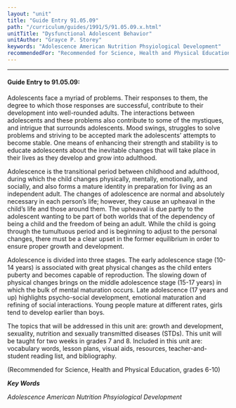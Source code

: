 ```yaml
---
layout: "unit"
title: "Guide Entry 91.05.09"
path: "/curriculum/guides/1991/5/91.05.09.x.html"
unitTitle: "Dysfunctional Adolescent Behavior"
unitAuthor: "Grayce P. Storey"
keywords: "Adolescence American Nutrition Phsyiological Development"
recommendedFor: "Recommended for Science, Health and Physical Education, grades 6-10"
---
```

<body>
<hr/>
<h4>
Guide Entry to 91.05.09:
</h4>
Adolescents face a myriad of problems. Their responses to them, the degree to which those responses are successful, contribute to their development into well-rounded adults. The interactions between adolescents and these problems also contribute to some of the mystiques, and intrigue that surrounds adolescents. Mood swings, struggles to solve problems and striving to be accepted mark the adolescents’ attempts to become stable. One means of enhancing their strength and stability is to educate adolescents about the inevitable changes that will take place in their lives as they develop and grow into adulthood.
<p>
Adolescence is the transitional period between childhood and adulthood, during which the child changes physically, mentally, emotionally, and socially, and also forms a mature identity in preparation for living as an independent adult. The changes of adolescence are normal and absolutely necessary in each person’s life; however, they cause an upheaval in the child’s life and those around them. The upheaval is due partly to the adolescent wanting to be part of both worlds that of the dependency of being a child and the freedom of being an adult. While the child is going through the tumultuous period and is beginning to adjust to the personal changes, there must be a clear upset in the former equilibrium in order to ensure proper growth and development.
</p>
<p>
Adolescence is divided into three stages. The early adolescence stage (10-14 years) is associated with great physical changes as the child enters puberty and becomes capable of reproduction. The slowing down of physical changes brings on the middle adolescence stage (15-17 years) in which the bulk of mental maturation occurs. Late adolescence (17 years and up) highlights psycho-social development, emotional maturation and refining of social interactions. Young people mature at different rates, girls tend to develop earlier than boys.
</p>
<p>
The topics that will be addressed in this unit are: growth and development, sexuality, nutrition and sexually transmitted diseases (STDs). This unit will be taught for two weeks in grades 7 and 8. Included in this unit are: vocabulary words, lesson plans, visual aids, resources, teacher-and-student reading list, and bibliography.
</p>
<p>
(Recommended for Science, Health and Physical Education, grades 6-10)
</p>
<p>
<b>
<i>
Key Words
</i>
</b>
<br/>
</p>
<p>
<i>
Adolescence American Nutrition Phsyiological Development
</i>
</p>
</body>